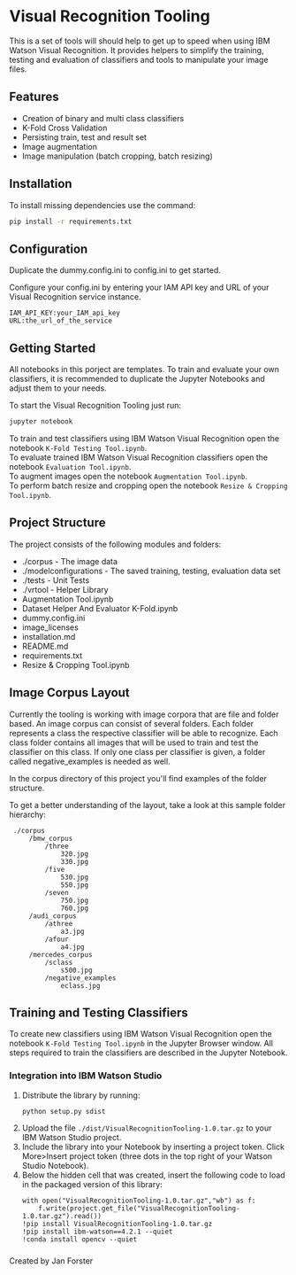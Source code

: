 # Visual Recognition Tooling
This is a set of tools will should help to get up to speed when using IBM Watson Visual Recognition. It provides helpers to simplify the training, testing and evaluation of classifiers and tools to manipulate your image files.

## Features
- Creation of binary and multi class classifiers
- K-Fold Cross Validation
- Persisting train, test and result set
- Image augmentation
- Image manipulation (batch cropping, batch resizing)

## Installation

To install missing dependencies use the command:
```bash
pip install -r requirements.txt
```

## Configuration

Duplicate the dummy.config.ini to config.ini to get started.

Configure your config.ini by entering your IAM API key and URL of your Visual Recognition service instance.
```
IAM_API_KEY:your_IAM_api_key
URL:the_url_of_the_service
```

## Getting Started

All notebooks in this porject are templates. To train and evaluate your own classifiers, 
it is recommended to duplicate the Jupyter Notebooks and adjust them to your needs.

To start the Visual Recognition Tooling just run:
```bash
jupyter notebook
```

To train and test classifiers using IBM Watson Visual Recognition open the notebook `K-Fold Testing Tool.ipynb`. <br>
To evaluate trained  IBM Watson Visual Recognition classifiers open the notebook `Evaluation Tool.ipynb`.<br>
To augment images open the notebook `Augmentation Tool.ipynb`.<br>
To perform batch resize and cropping open the notebook `Resize & Cropping Tool.ipynb`.<br>

## Project Structure 
The project consists of the following modules and folders:

* ./corpus - The image data
* ./modelconfigurations - The saved training, testing, evaluation data set
* ./tests - Unit Tests
* ./vrtool - Helper Library
* Augmentation Tool.ipynb
* Dataset Helper And Evaluator K-Fold.ipynb
* dummy.config.ini
* image_licenses
* installation.md
* README.md
* requirements.txt
* Resize & Cropping Tool.ipynb

## Image Corpus Layout
Currently the tooling is working with image corpora that are file and folder based. An image corpus can consist of several folders. Each folder represents a class the respective classifier will be able to recognize. Each class folder  contains all images that will be used to train and test the classifier on this class. If only one class per classifier is given, a folder called negative_examples is needed as well.

In the corpus directory of this project you'll find examples of the folder structure.

To get a better understanding of the layout, take a look at this sample folder hierarchy:
```
 ./corpus
     /bmw_corpus
         /three
             320.jpg
             330.jpg
         /five
             530.jpg
             550.jpg
         /seven
             750.jpg
             760.jpg
     /audi_corpus
         /athree
             a3.jpg
         /afour
             a4.jpg
     /mercedes_corpus
         /sclass
             s500.jpg
         /negative_examples
             eclass.jpg
```

## Training and Testing Classifiers
To create new classifiers using IBM Watson Visual Recognition open the notebook `K-Fold Testing Tool.ipynb` in the Jupyter Browser window. All steps required to train the classifiers are described in the Jupyter Notebook.

### Integration into IBM Watson Studio

1. Distribute the library by running:
   ```
   python setup.py sdist
   ```
2. Upload the file `./dist/VisualRecognitionTooling-1.0.tar.gz` to your IBM Watson Studio project.
3. Include the library into your Notebook by inserting a project token. Click More>Insert project token (three dots in the top right of your Watson Studio Notebook).
4. Below the hidden cell that was created, insert the following code to load in the packaged version of this library:
   ```
   with open("VisualRecognitionTooling-1.0.tar.gz","wb") as f:
       f.write(project.get_file("VisualRecognitionTooling-1.0.tar.gz").read())
   !pip install VisualRecognitionTooling-1.0.tar.gz
   !pip install ibm-watson==4.2.1 --quiet
   !conda install opencv --quiet
   ```

### 
Created by Jan Forster